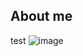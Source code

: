 ## About me
test
![image](https://www.google.com/url?sa=i&url=https%3A%2F%2Fx.com%2Fbelovedmiles%2Fstatus%2F1561937090727669765&psig=AOvVaw2XL3_7-g4rYlwuFPptl1tH&ust=1761146396970000&source=images&cd=vfe&opi=89978449&ved=0CBYQjRxqFwoTCLDit9zLtZADFQAAAAAdAAAAABAE)
